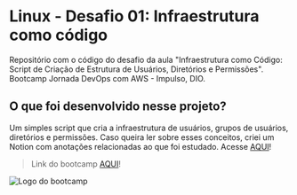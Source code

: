 # Linux - Desafio 01: Infraestrutura como código
Repositório com o código do desafio da aula "Infraestrutura como Código: Script de Criação de Estrutura de Usuários, Diretórios e Permissões". Bootcamp Jornada DevOps com AWS - Impulso, DIO.

## O que foi desenvolvido nesse projeto?
Um simples script que cria a infraestrutura de usuários, grupos de usuários, diretórios e permissões. Caso queira ler sobre esses conceitos, criei um Notion com anotações relacionadas ao que foi estudado. Acesse [AQUI](https://ruby-crow-8bf.notion.site/Usu-rios-grupos-e-permiss-es-da868cdf661b416a85848e211dd1d0a4)!


> Link do bootcamp [AQUI](https://web.dio.me/track/jornada-devops-com-aws-impulso)!

![Logo do bootcamp](https://hermes.digitalinnovation.one/tracks/7b035b91-8625-493c-a816-6740a4a25e9b.png)